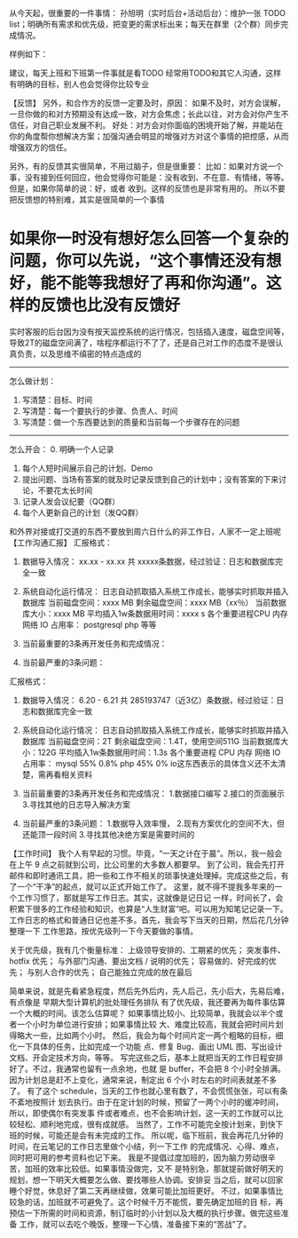 





 从今天起，很重要的一件事情：
孙旭明（实时后台+活动后台）：维护一张 TODO list；明确所有需求和优先级，把变更的需求标出来；每天在群里（2个群）同步完成情况。


样例如下：




建议，每天上班和下班第一件事就是看TODO
经常用TODO和其它人沟通，这样有明确的目标，别人也会觉得你比较专业


【反馈】
另外，和合作方的反馈一定要及时，原因：
如果不及时，对方会误解，一旦你做的和对方预期没有达成一致，对方会焦虑；长此以往，对方会对你产生不信任，对自己职业发展不利。
好处：对方会对你面临的困境开始了解，并能站在你的角度帮你想解决方案；加强沟通会明显的增强对方对这个事情的把控感，从而增强双方的信任。


另外，有的反馈其实很简单，不用过脑子，但是很重要：
比如：如果对方说一个事，没有接到任何回应，他会觉得你可能是：没有收到、不在意、有情绪，等等。
但是，如果你简单的说：好，或者 收到。这样的反馈也是非常有用的。
所以不要把反馈想的特别难，其实是很简单的一个事情


如果你一时没有想好怎么回答一个复杂的问题，你可以先说，“这个事情还没有想好，能不能等我想好了再和你沟通”。这样的反馈也比没有反馈好
================================================


实时客服的后台因为没有按天监控系统的运行情况，包括插入速度，磁盘空间等，导致2T的磁盘空间满了，啥程序都运行不了了，还是自己对工作的态度不是很认真负责，以及思维不缜密的特点造成的




--------------------------------
怎么做计划：
1. 写清楚：目标、时间
2. 写清楚：每一个要执行的步骤、负责人、时间
3. 写清楚：做一个东西要达到的质量和当前每一个步骤存在的问题
**********************************************************************************************
怎么开会：
0. 明确一个人记录
1. 每个人短时间展示自己的计划、Demo
2. 提出问题、当场有答案的就及时记录反馈到自己的计划中；没有答案的下来讨论，不要花太长时间
3. 记录人发会议纪要（QQ群）
4. 每个人更新自己的计划（发QQ群）


和外界对接或打交道的东西不要放到周六日什么的非工作日，人家不一定上班呢
【工作沟通汇报】
 汇报格式：
1. 数据导入情况：
   xx.xx - xx.xx 共 xxxxx条数据，经过验证：日志和数据库完全一致


2. 系统自动化运行情况：
   日志自动抓取插入系统工作成长，能够实时抓取并插入数据库
   当前磁盘空间：xxxx MB 剩余磁盘空间：xxxx MB（xx％）
   当前数据库大小：xxxx MB
   平均插入1w条数据用时间：xxxx s
   各个重要进程CPU 内存 网络 IO 占用率：
    postgresql
    php
    等等


3. 当前最重要的3条再开发任务和完成情况：




4. 当前最严重的3条问题：






 汇报格式：
1. 数据导入情况：
  6.20 - 6.21 共 285193747（近3亿）条数据，经过验证：日志和数据库完全一致


2. 系统自动化运行情况：
   日志自动抓取插入系统工作成长，能够实时抓取并插入数据库
   当前磁盘空间：2T 剩余磁盘空间：1.4T，使用空间511G
   当前数据库大小：122G
   平均插入1w条数据用时间：1.3s
   各个重要进程      CPU       内存       网络 IO 占用率：
    mysql                55%       0.8% 
    php                    45%      0%
io这东西表示的具体含义还不太清楚，需再看相关资料


 
3. 当前最重要的3条再开发任务和完成情况：
    1.数据接口编写
    2.接口的页面展示
    3.寻找其他的日志导入解决方案


4. 当前最严重的3条问题：
    1.数据导入效率慢，
    2.现有方案优化的空间不大，但还能顶一段时间
    3.寻找其他决绝方案是需要时间的






【工作时间】
我个人有早起的习惯。毕竟，“一天之计在于晨”。所以，我一般会在上午 9 点之前就到公司，比公司里的大多数人都要早。
到了公司，我会先打开邮件和即时通讯工具，把一些和工作不相关的琐事快速处理掉。完成这些之后，有了一个“干净”的起点，就可以正式开始工作了。
这里，就不得不提我多年来的一个工作习惯了，那就是写工作日志。其实，这就像是记日记
一样，时间长了，会积累下很多的工作经验和知识，也算是“人生财富”吧。可以用为知笔记记录一下。
工作日志的格式和普通日记也差不多。首先，我会写下当天的日期，然后花几分钟整理一下
工作思路，按优先级列一下今天要做的事情。


关于优先级，我有几个衡量标准：
上级领导安排的、工期紧的优先；
突发事件、hotfix 优先；
与外部门沟通、要出文档 / 说明的优先；
容易做的、好完成的优先；
与别人合作的优先；
自己能独立完成的放在最后


简单来说，就是先看紧急程度，然后先外后内，先人后己，先小后大，先易后难，有点像是
早期大型计算机的批处理任务排队
有了优先级，我还要再为每件事估算一个大概的时间。该怎么估算呢？
如果事情比较小、比较简单，我就会以半个或者一个小时为单位进行安排；如果事情比较
大、难度比较高，我就会把时间片划得略大一些，比如两个小时。
然后，我会为每个时间片定一两个粗略的目标，细化一下具体的任务，比如完成一个功能
点、修复 Bug、画出 UML 图、写出设计文档、开会定技术方向，等等。
写完这些之后，基本上就把当天的工作日程安排好了。不过，我通常也留有一点余地，也就
是 buffer，不会把 8 个小时全排满。因为计划总是赶不上变化，通常来说，制定出 6 个小
时左右的时间表就差不多了。
有了这个 schedule，当天的工作也就心里有数了，不会慌慌张张，可以有条不紊地按照计
划去执行。由于在定计划的时候，预留了一两个小时的缓冲时间，所以，即使偶尔有突发事
件或者难点，也不会影响计划，这一天的工作就可以比较轻松、顺利地完成，很有成就感。
当然了，工作不可能完全按计划来，到快下班的时候，可能还是会有未完成的工作。
所以呢，临下班前，我会再花几分钟的时间，在云笔记的工作日志里做个小结，列一下工作
的完成情况、心得、难点，同时把可用的参考资料也记下来。
我是不提倡过度加班的，因为脑力劳动很辛苦，加班的效率比较低。如果事情没做完，又不
是特别急，那就提前做好明天的规划，想一下明天大概要怎么做、要找哪些人协调。安排妥
当之后，就可以回家睡个好觉，休息好了第二天再继续做，效果可能比加班更好。
不过，如果事情比较急的话，加班就不可避免了。这个时候千万不能慌，要先确定加班的目
标，再预估一下所需的时间和资源，制订临时的小计划以及大概的执行步骤。做完这些准备
工作，就可以去吃个晚饭，整理一下心情，准备接下来的“苦战”了。



